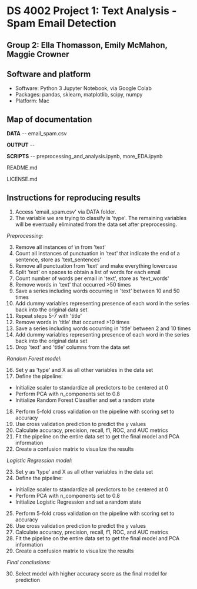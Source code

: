 # DS 4002 Project 1: Text Analysis - Spam Email Detection
## Group 2: Ella Thomasson, Emily McMahon, Maggie Crowner

## Software and platform 
- Software: Python 3 Jupyter Notebook, via Google Colab
- Packages: pandas, sklearn, matplotlib, scipy, numpy
- Platform: Mac

## Map of documentation
**DATA** -- email_spam.csv

**OUTPUT** -- 

**SCRIPTS** -- preprocessing_and_analysis.ipynb, more_EDA.ipynb

README.md

LICENSE.md

## Instructions for reproducing results
1. Access 'email_spam.csv' via DATA folder. 
2. The variable we are trying to classify is 'type'. The remaining variables will be eventually eliminated from the data set after preprocessing.
   
_Preprocessing:_

3. Remove all instances of \n from 'text'
4. Count all instances of punctuation in 'text' that indicate the end of a sentence, store as 'text_sentences'
5. Remove all punctuation from 'text' and make everything lowercase
6. Split 'text' on spaces to obtain a list of words for each email
7. Count number of words per email in 'text', store as 'text_words'
8. Remove words in 'text' that occurred >50 times
9. Save a series including words occurring in 'text' between 10 and 50 times
10. Add dummy variables representing presence of each word in the series back into the original data set
11. Repeat steps 5-7 with 'title'
12. Remove words in 'title' that occurred >10 times
13. Save a series including words occurring in 'title' between 2 and 10 times
14. Add dummy variables representing presence of each word in the series back into the original data set
15. Drop 'text' and 'title' columns from the data set
    
_Random Forest model:_

16. Set y as 'type' and X as all other variables in the data set
17. Define the pipeline:
- Initialize scaler to standardize all predictors to be centered at 0
- Perform PCA with n_components set to 0.8
- Initialize Random Forest Classifier and set a random state
18. Perform 5-fold cross validation on the pipeline with scoring set to accuracy
19. Use cross validation prediction to predict the y values
20. Calculate accuracy, precision, recall, f1, ROC, and AUC metrics
21. Fit the pipeline on the entire data set to get the final model and PCA information
22. Create a confusion matrix to visualize the results
    
_Logistic Regression model:_

23. Set y as 'type' and X as all other variables in the data set
24. Define the pipeline:
- Initialize scaler to standardize all predictors to be centered at 0
- Perform PCA with n_components set to 0.8
- Initialize Logistic Regression and set a random state
25. Perform 5-fold cross validation on the pipeline with scoring set to accuracy
26. Use cross validation prediction to predict the y values
27. Calculate accuracy, precision, recall, f1, ROC, and AUC metrics
28. Fit the pipeline on the entire data set to get the final model and PCA information
29. Create a confusion matrix to visualize the results
    
_Final conclusions:_

30. Select model with higher accuracy score as the final model for prediction

